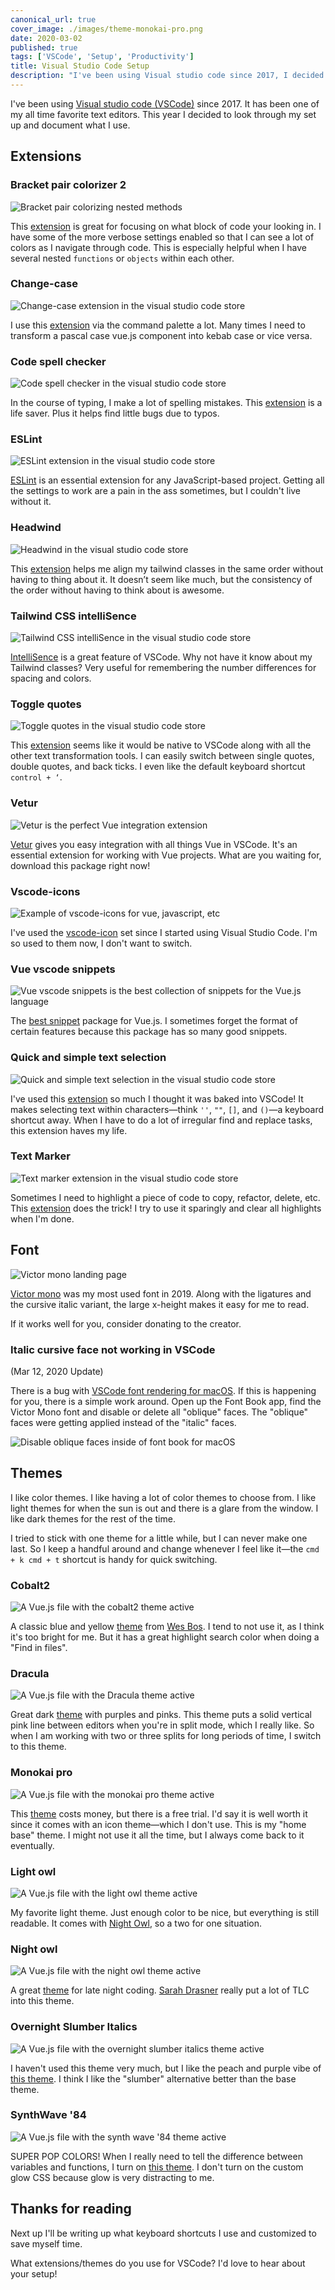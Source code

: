 ```yaml
---
canonical_url: true
cover_image: ./images/theme-monokai-pro.png
date: 2020-03-02
published: true
tags: ['VSCode', 'Setup', 'Productivity']
title: Visual Studio Code Setup
description: "I've been using Visual studio code since 2017, I decided to look through my set up and document what I use."
---
```


I've been using [Visual studio code (VSCode)](https://code.visualstudio.com/) since 2017. It has been one of my all time favorite text editors. This year I decided to look through my set up and document what I use.

## Extensions

### Bracket pair colorizer 2

![Bracket pair colorizing nested methods](./images/bracket-pair-colorizer-2.png)

This [extension](https://marketplace.visualstudio.com/items?itemName=CoenraadS.bracket-pair-colorizer-2) is great for focusing on what block of code your looking in. I have some of the more verbose settings enabled so that I can see a lot of colors as I navigate through code. This is especially helpful when I have several nested `functions` or `objects` within each other.

### Change-case

![Change-case extension in the visual studio code store](./images/change-case.png)

I use this [extension](https://marketplace.visualstudio.com/items?itemName=wmaurer.change-case) via the command palette a lot. Many times I need to transform a pascal case vue.js component into kebab case or vice versa.

### Code spell checker

![Code spell checker in the visual studio code store](./images/code-spell-checker.png)

In the course of typing, I make a lot of spelling mistakes. This [extension](https://marketplace.visualstudio.com/items?itemName=streetsidesoftware.code-spell-checker) is a life saver. Plus it helps find little bugs due to typos.

### ESLint

![ESLint extension in the visual studio code store](./images/eslint.png)

[ESLint](https://marketplace.visualstudio.com/items?itemName=dbaeumer.vscode-eslint) is an essential extension for any JavaScript-based project. Getting all the settings to work are a pain in the ass sometimes, but I couldn't live without it.

### Headwind

![Headwind in the visual studio code store](./images/headwind.png)

This [extension](https://marketplace.visualstudio.com/items?itemName=heybourn.headwind) helps me align my tailwind classes in the same order without having to thing about it. It doesn’t seem like much, but the consistency of the order without having to think about is awesome.

### Tailwind CSS intelliSence

![Tailwind CSS intelliSence in the visual studio code store](./images/tailwind-css-intellisense.png)

[IntelliSence](https://marketplace.visualstudio.com/items?itemName=bradlc.vscode-tailwindcss) is a great feature of VSCode. Why not have it know about my Tailwind classes? Very useful for remembering the number differences for spacing and colors.

### Toggle quotes

![Toggle quotes in the visual studio code store](./images/toggle-quotes.png)

This [extension](https://marketplace.visualstudio.com/items?itemName=BriteSnow.vscode-toggle-quotes) seems like it would be native to VSCode along with all the other text transformation tools. I can easily switch between single quotes, double quotes, and back ticks. I even like the default keyboard shortcut `control + ‘`.

### Vetur

![Vetur is the perfect Vue integration extension](./images/vetur.png)

[Vetur](https://marketplace.visualstudio.com/items?itemName=octref.vetur) gives you easy integration with all things Vue in VSCode. It's an essential extension for working with Vue projects. What are you waiting for, download this package right now!

### Vscode-icons

![Example of vscode-icons for vue, javascript, etc](./images/vscode-icons.png)

I've used the [vscode-icon](https://marketplace.visualstudio.com/items?itemName=vscode-icons-team.vscode-icons) set since I started using Visual Studio Code. I'm so used to them now, I don't want to switch.

### Vue vscode snippets

![Vue vscode snippets is the best collection of snippets for the Vue.js language](./images/vue-vscode-snippets.png)

The [best snippet](https://marketplace.visualstudio.com/items?itemName=sdras.vue-vscode-snippets) package for Vue.js. I sometimes forget the format of certain features because this package has so many good snippets.

### Quick and simple text selection

![Quick and simple text selection in the visual studio code store](./images/quick-and-simple-text-selection.png)

I've used this [extension](https://marketplace.visualstudio.com/items?itemName=dbankier.vscode-quick-select) so much I thought it was baked into VSCode! It makes selecting text within characters—think `''`, `""`, `[]`, and `()`—a keyboard shortcut away. When I have to do a lot of irregular find and replace tasks, this extension haves my life.

### Text Marker

![Text marker extension in the visual studio code store](./images/text-marker.png)

Sometimes I need to highlight a piece of code to copy, refactor, delete, etc. This [extension](https://marketplace.visualstudio.com/items?itemName=ryu1kn.text-marker) does the trick! I try to use it sparingly and clear all highlights when I'm done.

## Font

![Victor mono landing page](./images/font-victor-mono.png)

[Victor mono](https://rubjo.github.io/victor-mono/) was my most used font in 2019. Along with the ligatures and the cursive italic variant, the large x-height makes it easy for me to read.

If it works well for you, consider donating to the creator.

### Italic cursive face not working in VSCode

(Mar 12, 2020 Update)

There is a bug with [VSCode font rendering for macOS](https://github.com/microsoft/vscode/issues/82122). If this is happening for you, there is a simple work around. Open up the Font Book app, find the Victor Mono font and disable or delete all "oblique" faces. The "oblique" faces were getting applied instead of the "italic" faces.

![Disable oblique faces inside of font book for macOS](./images/disable-oblique-faces.png)

## Themes

I like color themes. I like having a lot of color themes to choose from. I like light themes for when the sun is out and there is a glare from the window. I like dark themes for the rest of the time.

I tried to stick with one theme for a little while, but I can never make one last. So I keep a handful around and change whenever I feel like it—the `cmd + k cmd + t` shortcut is handy for quick switching.

### Cobalt2

![A Vue.js file with the cobalt2 theme active](./images/theme-cobalt2.png)

A classic blue and yellow [theme](https://marketplace.visualstudio.com/items?itemName=wesbos.theme-cobalt2) from [Wes Bos](https://wesbos.com/). I tend to not use it, as I think it's too bright for me. But it has a great highlight search color when doing a "Find in files".

### Dracula

![A Vue.js file with the Dracula theme active](./images/theme-dracula.png)

Great dark [theme](https://marketplace.visualstudio.com/items?itemName=dracula-theme.theme-dracula) with purples and pinks. This theme puts a solid vertical pink line between editors when you're in split mode, which I really like. So when I am working with two or three splits for long periods of time, I switch to this theme.

### Monokai pro

![A Vue.js file with the monokai pro theme active](./images/theme-monokai-pro.png)

This [theme](https://marketplace.visualstudio.com/items?itemName=monokai.theme-monokai-pro-vscode) costs money, but there is a free trial. I'd say it is well worth it since it comes with an icon theme—which I don't use. This is my "home base" theme. I might not use it all the time, but I always come back to it eventually.

### Light owl

![A Vue.js file with the light owl theme active](./images/theme-light-owl.png)

My favorite light theme. Just enough color to be nice, but everything is still readable. It comes with [Night Owl](https://marketplace.visualstudio.com/items?itemName=sdras.night-owl), so a two for one situation.

### Night owl

![A Vue.js file with the night owl theme active](./images/theme-night-owl.png)

A great [theme](https://marketplace.visualstudio.com/items?itemName=sdras.night-owl) for late night coding. [Sarah Drasner](https://sarahdrasnerdesign.com/) really put a lot of TLC into this theme.

### Overnight Slumber Italics

![A Vue.js file with the overnight slumber italics theme active](./images/theme-overnight-slumber-italics.png)

I haven't used this theme very much, but I like the peach and purple vibe of [this theme](https://marketplace.visualstudio.com/items?itemName=cev.overnight). I think I like the "slumber" alternative better than the base theme.

### SynthWave '84

![A Vue.js file with the synth wave '84 theme active](./images/theme-synthwave.png)

SUPER POP COLORS! When I really need to tell the difference between variables and functions, I turn on [this theme](https://marketplace.visualstudio.com/items?itemName=RobbOwen.synthwave-vscode). I don't turn on the custom glow CSS because glow is very distracting to me.

## Thanks for reading

Next up I'll be writing up what keyboard shortcuts I use and customized to save myself time.

What extensions/themes do you use for VSCode? I'd love to hear about your setup!
